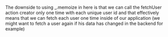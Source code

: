 The downside to using _.memoize in here is that we can call the fetchUser action creator only one time with each unique user id and that effectively means that we can fetch each user one time inside of our application (we might want to fetch a user again if his data has changed in the backend for example)
